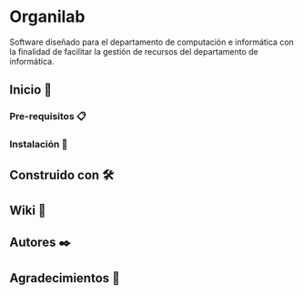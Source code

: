 # Organilab
 Software diseñado para el departamento de computación e informática con la finalidad de facilitar la gestión de recursos del departamento de informática.
 
 ## Inicio 🚀
 
 ### Pre-requisitos 📋
 
 ### Instalación 🔧
 
 ## Construido con 🛠️
 
 ## Wiki 📖
 
 ## Autores ✒️
 
 ## Agradecimientos 🎁
